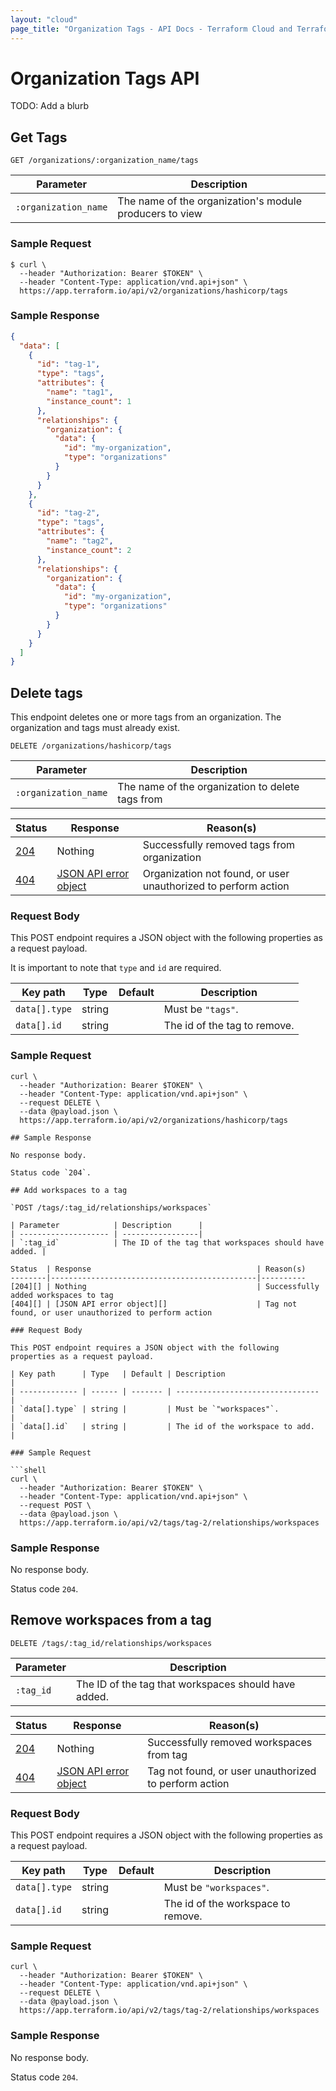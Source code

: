 ```yaml
---
layout: "cloud"
page_title: "Organization Tags - API Docs - Terraform Cloud and Terraform Enterprise"
---
```


[200]: https://developer.mozilla.org/en-US/docs/Web/HTTP/Status/200
[201]: https://developer.mozilla.org/en-US/docs/Web/HTTP/Status/201
[202]: https://developer.mozilla.org/en-US/docs/Web/HTTP/Status/202
[204]: https://developer.mozilla.org/en-US/docs/Web/HTTP/Status/204
[400]: https://developer.mozilla.org/en-US/docs/Web/HTTP/Status/400
[401]: https://developer.mozilla.org/en-US/docs/Web/HTTP/Status/401
[403]: https://developer.mozilla.org/en-US/docs/Web/HTTP/Status/403
[404]: https://developer.mozilla.org/en-US/docs/Web/HTTP/Status/404
[409]: https://developer.mozilla.org/en-US/docs/Web/HTTP/Status/409
[412]: https://developer.mozilla.org/en-US/docs/Web/HTTP/Status/412
[422]: https://developer.mozilla.org/en-US/docs/Web/HTTP/Status/422
[429]: https://developer.mozilla.org/en-US/docs/Web/HTTP/Status/429
[500]: https://developer.mozilla.org/en-US/docs/Web/HTTP/Status/500
[504]: https://developer.mozilla.org/en-US/docs/Web/HTTP/Status/504
[JSON API document]: /docs/cloud/api/index.html#json-api-documents
[JSON API error object]: https://jsonapi.org/format/#error-objects

# Organization Tags API

TODO: Add a blurb

## Get Tags

`GET /organizations/:organization_name/tags`

Parameter            | Description
---------------------|------------
`:organization_name` | The name of the organization's module producers to view

### Sample Request

```shell
$ curl \
  --header "Authorization: Bearer $TOKEN" \
  --header "Content-Type: application/vnd.api+json" \
  https://app.terraform.io/api/v2/organizations/hashicorp/tags
```

### Sample Response

```json
{
  "data": [
    {
      "id": "tag-1",
      "type": "tags",
      "attributes": {
        "name": "tag1",
        "instance_count": 1
      },
      "relationships": {
        "organization": {
          "data": {
            "id": "my-organization",
            "type": "organizations"
          }
        }
      }
    },
    {
      "id": "tag-2",
      "type": "tags",
      "attributes": {
        "name": "tag2",
        "instance_count": 2
      },
      "relationships": {
        "organization": {
          "data": {
            "id": "my-organization",
            "type": "organizations"
          }
        }
      }
    }
  ]
}
```

## Delete tags

This endpoint deletes one or more tags from an organization. The organization and tags must already
exist.

`DELETE /organizations/hashicorp/tags`

Parameter            | Description
---------------------|------------
`:organization_name` | The name of the organization to delete tags from

Status  | Response                                     | Reason(s)
--------|----------------------------------------------|----------
[204][] | Nothing                                      | Successfully removed tags from organization
[404][] | [JSON API error object][]                    | Organization not found, or user unauthorized to perform action

### Request Body

This POST endpoint requires a JSON object with the following properties as a request payload.

It is important to note that `type` and `id` are required.

| Key path      | Type   | Default | Description                      |
| ------------- | ------ | ------- | -------------------------------- |
| `data[].type` | string |         | Must be `"tags"`.                |
| `data[].id`   | string |         | The id of the tag to remove.     |

### Sample Request

```shell
curl \
  --header "Authorization: Bearer $TOKEN" \
  --header "Content-Type: application/vnd.api+json" \
  --request DELETE \
  --data @payload.json \
  https://app.terraform.io/api/v2/organizations/hashicorp/tags

## Sample Response

No response body.

Status code `204`.

## Add workspaces to a tag

`POST /tags/:tag_id/relationships/workspaces`

| Parameter            | Description      |
| -------------------- | -----------------|
| `:tag_id`            | The ID of the tag that workspaces should have added. |

Status  | Response                                     | Reason(s)
--------|----------------------------------------------|----------
[204][] | Nothing                                      | Successfully added workspaces to tag
[404][] | [JSON API error object][]                    | Tag not found, or user unauthorized to perform action

### Request Body

This POST endpoint requires a JSON object with the following properties as a request payload.

| Key path      | Type   | Default | Description                      |
| ------------- | ------ | ------- | -------------------------------- |
| `data[].type` | string |         | Must be `"workspaces"`.          |
| `data[].id`   | string |         | The id of the workspace to add.  |

### Sample Request

```shell
curl \
  --header "Authorization: Bearer $TOKEN" \
  --header "Content-Type: application/vnd.api+json" \
  --request POST \
  --data @payload.json \
  https://app.terraform.io/api/v2/tags/tag-2/relationships/workspaces
```

### Sample Response

No response body.

Status code `204`.

## Remove workspaces from a tag

`DELETE /tags/:tag_id/relationships/workspaces`

| Parameter            | Description      |
| -------------------- | -----------------|
| `:tag_id`            | The ID of the tag that workspaces should have added. |

Status  | Response                                     | Reason(s)
--------|----------------------------------------------|----------
[204][] | Nothing                                      | Successfully removed workspaces from tag
[404][] | [JSON API error object][]                    | Tag not found, or user unauthorized to perform action

### Request Body

This POST endpoint requires a JSON object with the following properties as a request payload.

| Key path      | Type   | Default | Description                      |
| ------------- | ------ | ------- | -------------------------------- |
| `data[].type` | string |         | Must be `"workspaces"`.          |
| `data[].id`   | string |         | The id of the workspace to remove.  |

### Sample Request

```shell
curl \
  --header "Authorization: Bearer $TOKEN" \
  --header "Content-Type: application/vnd.api+json" \
  --request DELETE \
  --data @payload.json \
  https://app.terraform.io/api/v2/tags/tag-2/relationships/workspaces
```

### Sample Response

No response body.

Status code `204`.
